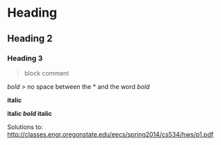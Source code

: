# Heading 

## Heading 2

### Heading 3

> block comment

*bold* > no space between the * and the word
*bold*

**italic**

**italic _bold_ italic**


Solutions to: 
http://classes.engr.oregonstate.edu/eecs/spring2014/cs534/hws/p1.pdf
